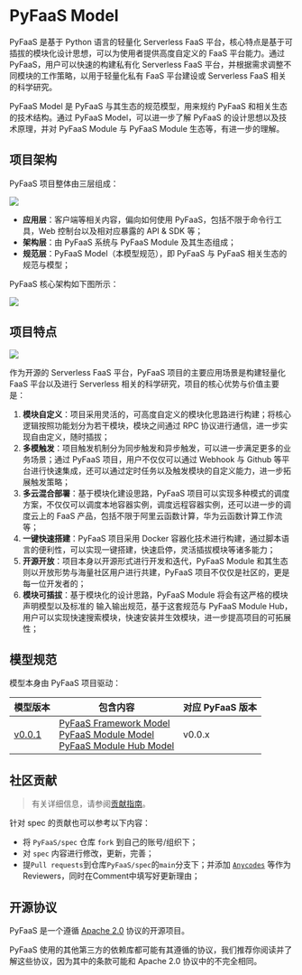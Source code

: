 # PyFaaS Model

PyFaaS 是基于 Python 语言的轻量化 Serverless FaaS 平台，核心特点是基于可插拔的模块化设计思想，可以为使用者提供高度自定义的 FaaS 平台能力。通过 PyFaaS，用户可以快速的构建私有化 Serverless FaaS 平台，并根据需求调整不同模块的工作策略，以用于轻量化私有 FaaS 平台建设或 Serverless FaaS 相关的科学研究。

PyFaaS Model 是 PyFaaS 与其生态的规范模型，用来规约 PyFaaS 和相关生态的技术结构。通过 PyFaaS Model，可以进一步了解 PyFaaS 的设计思想以及技术原理，并对 PyFaaS Module 与 PyFaaS Module 生态等，有进一步的理解。

## 项目架构

PyFaaS 项目整体由三层组成：

![](https://www.images.wiki/y3AS4vA5c769Z66iA8h1.png)

- **应用层**：客户端等相关内容，偏向如何使用 PyFaaS，包括不限于命令行工具，Web 控制台以及相对应暴露的 API & SDK 等；
- **架构层**：由 PyFaaS 系统与 PyFaaS Module 及其生态组成；
- **规范层**：PyFaaS Model（本模型规范），即 PyFaaS 与 PyFaaS 相关生态的规范与模型；

PyFaaS 核心架构如下图所示：

![](https://www.images.wiki/3u4ry2sAGE3A29xjf2yB.png)

## 项目特点

![](https://www.images.wiki/FdrSbyqslZ9Ac82xcEhx.png)

作为开源的 Serverless FaaS 平台，PyFaaS 项目的主要应用场景是构建轻量化 FaaS 平台以及进行 Serverless 相关的科学研究，项目的核心优势与价值主要是：

1. **模块自定义**：项目采用灵活的，可高度自定义的模块化思路进行构建；将核心逻辑按照功能划分为若干模块，模块之间通过 RPC 协议进行通信，进一步实现自由定义，随时插拔；
2. **多模触发**：项目触发机制分为同步触发和异步触发，可以进一步满足更多的业务场景；通过 PyFaaS 项目，用户不仅仅可以通过 Webhook 与 Github 等平台进行快速集成，还可以通过定时任务以及触发模块的自定义能力，进一步拓展触发策略；
3. **多云混合部署**：基于模块化建设思路，PyFaaS 项目可以实现多种模式的调度方案，不仅仅可以调度本地容器实例，调度远程容器实例，还可以进一步的调度云上的 FaaS 产品，包括不限于阿里云函数计算，华为云函数计算工作流等；
4. **一键快速搭建**：PyFaaS 项目采用 Docker 容器化技术进行构建，通过脚本语言的便利性，可以实现一键搭建，快速启停，灵活插拔模块等诸多能力；
5. **开源开放**：项目本身以开源形式进行开发和迭代，PyFaaS Module 和其生态则以开放形势与海量社区用户进行共建，PyFaaS 项目不仅仅是社区的，更是每一位开发者的；
6. **模块可插拔**：基于模块化的设计思路，PyFaaS Module 将会有这严格的模块声明模型以及标准的
输入输出规范，基于这套规范与 PyFaaS Module Hub，用户可以实现快速搜索模块，快速安装并生效模块，进一步提高项目的可拓展性；

## 模型规范

模型本身由 PyFaaS 项目驱动：

| 模型版本            | 包含内容                                                                                                                                                                                          | 对应 PyFaaS 版本 | 
|-----------------|-----------------------------------------------------------------------------------------------------------------------------------------------------------------------------------------------|--------------|
| [v0.0.1](./zh/0.0.1) | [PyFaaS Framework Model](./zh/0.0.1/PyFaaS-Framework-Model) <br/>  [PyFaaS Module Model](./zh/0.0.1/PyFaaS-Module-Model) <br/>  [PyFaaS Module Hub Model](./zh/0.0.1/PyFaaS-Module-Hub-Model) | v0.0.x       |

## 社区贡献

> 有关详细信息，请参阅[贡献指南](./CONTRIBUTING.md)。

针对 spec 的贡献也可以参考以下内容：
- 将 `PyFaaS/spec` 仓库 `fork` 到自己的账号/组织下；
- 对 `spec` 内容进行修改，更新，完善；
- 提`Pull requests`到仓库`PyFaaS/spec`的`main`分支下；并添加 [`Anycodes`](https://github.com/anycodes) 等作为Reviewers，同时在Comment中填写好更新理由；


## 开源协议

PyFaaS 是一个遵循 [Apache 2.0](./LICENSE) 协议的开源项目。

PyFaaS 使用的其他第三方的依赖库都可能有其遵循的协议，我们推荐你阅读并了解这些协议，因为其中的条款可能和 Apache 2.0 协议中的不完全相同。
